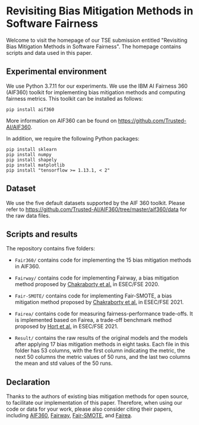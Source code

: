 # Revisiting Bias Mitigation Methods in Software Fairness

Welcome to visit the homepage of our TSE submission entitled "Revisiting Bias Mitigation Methods in Software Fairness". The homepage contains scripts and data used in this paper.

## Experimental environment

We use Python 3.7.11 for our experiments. We use the IBM AI Fairness 360 (AIF360) toolkit for implementing bias mitigation methods and computing fairness metrics. This toolkit can be installed as follows:

```
pip install aif360
```

More information on AIF360 can be found on https://github.com/Trusted-AI/AIF360.

In addition, we require the following Python packages:
```
pip install sklearn
pip install numpy
pip install shapely
pip install matplotlib
pip install "tensorflow >= 1.13.1, < 2"
```

## Dataset

We use the five default datasets supported by the AIF 360 toolkit. Please refer to https://github.com/Trusted-AI/AIF360/tree/master/aif360/data for the raw data files.

## Scripts and results
The repository contains five folders:

* ```Fair360/``` contains code for implementing the 15 bias mitigation methods in AIF360.

* ```Fairway/``` contains code for implementing Fairway, a bias mitigation method proposed by [Chakraborty et al.](https://doi.org/10.1145/3368089.3409697) in ESEC/FSE 2020.

* ```Fair-SMOTE/``` contains code for implementing Fair-SMOTE, a bias mitigation method proposed by [Chakraborty et al.](https://doi.org/10.1145/3468264.3468537) in ESEC/FSE 2021.

* ```Fairea/``` contains code for measuring fairness-performance trade-offs. It is implemented based on Fairea, a trade-off benchmark method proposed by [Hort et al.](https://doi.org/10.1145/3468264.3468565) in ESEC/FSE 2021.

* ```Result/``` contains the raw results of the original models and the models after applying 17 bias mitigation methods in eight tasks. Each file in this folder has 53 columns, with the first column indicating the metric, the next 50 columns the metric values of 50 runs, and the last two columns the mean and std values of the 50 runs.

## Declaration

Thanks to the authors of existing bias mitigation methods for open source, to facilitate our implementation of this paper. Therefore, when using our code or data for your work, please also consider citing their papers, including [AIF360](https://arxiv.org/abs/1810.01943), [Fairway](https://doi.org/10.1145/3368089.3409697), [Fair-SMOTE](https://doi.org/10.1145/3468264.3468537), and [Fairea](https://doi.org/10.1145/3468264.3468565).  

